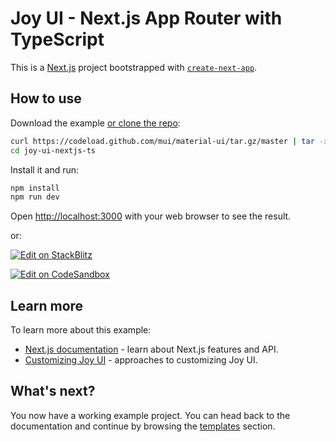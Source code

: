 # Joy UI - Next.js App Router with TypeScript

This is a [Next.js](https://nextjs.org/) project bootstrapped with [`create-next-app`](https://github.com/vercel/next.js/tree/HEAD/packages/create-next-app).

## How to use

Download the example [or clone the repo](https://github.com/mui/material-ui):

<!-- #repo-reference -->

```bash
curl https://codeload.github.com/mui/material-ui/tar.gz/master | tar -xz --strip=2 material-ui-master/examples/joy-ui-nextjs-ts
cd joy-ui-nextjs-ts
```

Install it and run:

```bash
npm install
npm run dev
```

Open [http://localhost:3000](http://localhost:3000) with your web browser to see the result.

or:

<!-- #repo-reference -->

[![Edit on StackBlitz](https://developer.stackblitz.com/img/open_in_stackblitz.svg)](https://stackblitz.com/github/mui/material-ui/tree/master/examples/joy-ui-nextjs-ts)

[![Edit on CodeSandbox](https://codesandbox.io/static/img/play-codesandbox.svg)](https://codesandbox.io/p/sandbox/github/mui/material-ui/tree/master/examples/joy-ui-nextjs-ts)

## Learn more

To learn more about this example:

- [Next.js documentation](https://nextjs.org/docs) - learn about Next.js features and API.
- [Customizing Joy UI](https://mui.com/joy-ui/customization/approaches/) - approaches to customizing Joy UI.

## What's next?

<!-- #host-reference -->

You now have a working example project.
You can head back to the documentation and continue by browsing the [templates](https://mui.com/joy-ui/getting-started/templates/) section.
